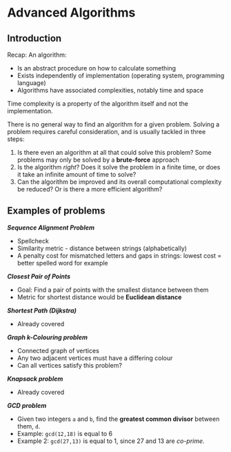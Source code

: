# Advanced Algorithms
## Introduction
Recap: An algorithm:
* Is an abstract procedure on how to calculate something
* Exists independently of implementation (operating system, programming language)
* Algorithms have associated complexities, notably time and space

Time complexity is a property of the algorithm itself and not the implementation.

There is no general way to find an algorithm for a given problem. Solving a problem requires careful consideration, and is usually tackled in three steps:
1. Is there even an algorithm at all that could solve this problem? Some problems may only be solved by a **brute-force** approach
2. Is the algorithm *right*? Does it solve the problem in a finite time, or does it take an infinite amount of time to solve?
3. Can the algorithm be improved and its overall computational complexity be reduced? Or is there a more efficient algorithm?

## Examples of problems

**_Sequence Alignment Problem_**
* Spellcheck
* Similarity metric - distance between strings (alphabetically)
* A penalty cost for mismatched letters and gaps in strings: lowest cost = better spelled word for example

**_Closest Pair of Points_**
* Goal: Find a pair of points with the smallest distance between them
* Metric for shortest distance would be **Euclidean distance**

**_Shortest Path (Dijkstra)_**
* Already covered

**_Graph k-Colouring problem_**
* Connected graph of vertices
* Any two adjacent vertices must have a differing colour
* Can all vertices satisfy this problem?

**_Knapsack problem_**
* Already covered

**_GCD problem_**
* Given two integers `a` and `b`, find the **greatest common divisor** between them, `d`.
* Example: `gcd(12,18)` is equal to 6
* Example 2: `gcd(27,13)` is equal to 1, since 27 and 13 are *co-prime*.
